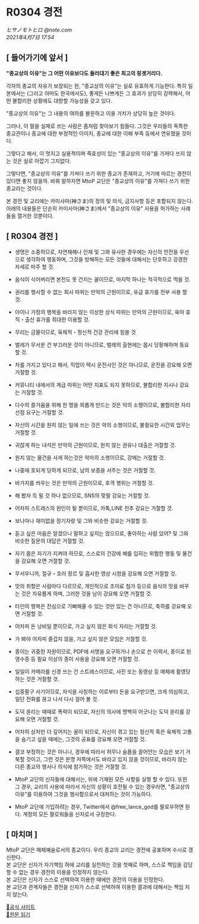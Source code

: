 # R0304 경전

*ヒサノモトヒロ @note.com*  
*2021年4月7日 17:54*

## [ 들어가기에 앞서 ]


**"종교상의 이유"는 그 어떤 이유보다도 둘러대기 좋은 최고의 핑곗거리다.**

각자의 종교의 자유가 보장되는 한, "종교상의 이유"는 실로 유효하게 기능한다. 특히 일본에서는 (그리고 아마도 한국에서도), 좋게든 나쁘게든 그 효과가 상당히 강력해서, 어떤 불합리한 상황에도 대항할 가능성을 갖고 있다.

"종교상의 이유"는 그 내용의 여하를 불문하고 이용 가치가 상당히 높은 것이다.

그러나, 이 말을 실제로 쓰는 사람은 좀처럼 찾아보기 힘들다.
그것은 우리들의 독특한 종교관이나 종교에 대한 부정적인 이미지, 종교에 대한 이해 부족 등에서 연유했을 것이다.

그렇다고 해서, 이 멋지고 실용적이며 즉효성이 있는 "종교상의 이유"를 가져다 쓰지 않는 것은 실로 아깝기 그지없다.

그렇다면, "종교상의 이유"를 가져다 쓰기 위한 종교가 존재하고, 거기에 따르는 경전이 있다면 좋지 않을까.
바꿔 말하자면 MtoP 교단은 "종교상의 이유"를 가져다 쓰기 위한 종교라는 것이다.

본 경전 및 교리에는 카미사마(神さま)의 정의 및 의식, 금지사항 등은 포함되지 않는다. 아래의 내용들은 단순히 카미사마(神さま)께서 "종교상의 이유" 사용을 허가하는 사례들을 열거한 것뿐이다.

## [ R0304 경전 ]

- 생명은 소중하므로, 자연재해나 인재 및 그와 유사한 경우에는 자신의 안전을 우선으로 생각하여 행동하며, 그것을 방해하는 모든 것들에 대해서는 단호하고 강경한 자세로 마주 할 것.

- 음식이 식어버리면 본전도 못 건지는 꼴이므로, 마지막 하나는 적극적으로 먹을 것.

- 권리를 행사할 수 없는 회사 따위는 만악의 근원이므로, 유급 휴가를 전부 사용 할 것.

- 아이나 가정의 행복을 바라지 않는 이상한 상식 따위는 만악의 근원이므로, 육아 휴직・출산 휴가를 최대한 이용할 것.

- 무리는 금물이므로, 육체적・정신적 건강 관리에 힘쓸 것

- 벌레가 무서운 건 부끄러운 것이 아니므로, 벌레의 출현에는 몹시 당황해하며 동요할 것.

- 차를 가지고 있다고 해서, 직업이 택시 운전사인 것은 아니므로, 운전을 강요해 오면 거절할 것.
- 커뮤니티 내에서의 계급 따위는 어떤 지표도 되지 못하므로, 불합리한 지시나 강요는 거절할 것.

- 다수의 즐거움을 위해 한 명을 외롭게 만드는 것은 악의 소행이므로, 불합리한 자리 선점 요구는 거절할 것.

- 자신의 시간을 원치 않는 일에 쓰는 것은 악의 소행이므로, 불필요한 시간외 업무는 거절할 것.

- 귀찮게 하는 녀석은 만악의 근원이므로, 원치 않는 권유나 대출은 거절할 것.

- 원치 않는 물건을 사게 하는것은 악마의 소행이므로, 강매는 거절할 것.

- 나중에 호되게 당하게 되므로, 남의 보증을 서주는 것은 거절할 것.

- 바가지를 씌우는 것은 만악의 근원이므로, 호객 행위는 거절할 것.

- 해 봤자 득 될 것 하나 없으므로, SNS의 맞팔 강요는 거절할 것.

- 어차피 스트레스의 원인이 될 뿐이므로, 카톡,LINE 친추 강요는 거절할 것.

- 보나마나 재미없을 장기자랑 및 그와 비슷한 강요는 거절할 것.

- 듣고 싶은 마음은 알겠으나 말하고 싶지는 않으므로, 좋아하는 사람 있어? 및 그와 비슷한 질문의 대답은 거절할 것.

- 자기 몸은 자기가 지켜야 하므로, 스스로의 건강에 해를 입히는 위험한 행동 및 물건을 강요해 오면 거절할 것.

- 무서우니까, 절규・호러 장르 및 흡사한 영상 시청을 강요해 오면 거절할 것.

- 맛의 취향은 사람마다 다르므로, 개인적으로 조미료 첨가 등으로 음식의 맛을 바꾸는 것은 자유롭게 하며, 그러한 것을 남이 강요해 오면 거절할 것.

- 타인의 행복은 진심으로 기뻐해줄 수 있는 것만 있는 건 아니므로, 축하를 강요해 오면 거절할 것.

- 어차피 돈 낭비일 뿐이므로, 가고 싶지 않은 회식 자리는 거절할 것.

- 가 봐야 어차피 즐겁지 않을, 가고 싶지 않은 모임은 거절할 것.

- 종이는 귀중한 자원이므로, PDF에 서명을 요구하거나 손으로 쓴 이력서, 종이로 된 영수증 등 필요 이상의 종이 사용을 강요해 오면 거절할 것.

- 일일이 카메라를 신경 쓰는 건 스트레스이므로, 사진 또는 동영상 등 매체에 촬영당하는 것은 거절할 것.

- 십중팔구 사기이므로, 자식을 사칭하는 이로부터 돈을 요구받으면, 크게 의심하고, 일단 전화를 끊고 나서 다시 걸어 볼 것.

- 도덕 윤리는 때때로 폭력이 되므로, 자신의 의사에 명백히 어긋나는 도덕 윤리를 강요해 오면 거절할 것.

- 어차피 상처만 더 깊어지는 꼴이 되므로, 자신이 겪고 있는 정신적 혹은 육체적 고통을 숨기고 싶을 때에는, 그것의 공표를 강요해 오면 거절할 것.

- 결코 부정하는 것은 아니나, 경우에 따라서 허무나 슬픔을 끌어안는 모습은 보기 거북할 것이고, 그런 것은 분명 저쪽에서도 바라고 있지 않을 것이므로, 바라지 않는 다른 종교의 행사나 의식에 참가하는 것은 거절할 것.

- MtoP 교단의 신자들에 대해서는, 위에 기재된 모든 사항을 실행 할 수 있다. 또한 그 경우, 교리의 사용에 따라서 자신의 상황이 호전될 수 있는 경우라면, "종교상의 이유"를 이용하여 그것을 행사함으로서 대처하는 것이 가능하다.

- MtoP 교단에 가입하려는 경우, Twitter에서 @free_lance_god를 팔로우하면 된다. 계정의 모든 팔로워들을 신자로서 규정한다.


## [ 마치며 ]

MtoP 교단은 매체예술로서의 종교이다. 우리 종교의 교리는 경전에 공표하며 수시로 갱신한다.  
본 교단은 신자가 자기책임 하에 교리를 실천하는 것을 첫째로 하며, 스스로 책임을 감당할 수 없는 경우 경전의 이용을 인정하지 않는다.  
본 교단은 신자가 스스로 선택하여 이용한 때에만 경전의 이용을 인정한다.  
본 교단과 관계자들은 경전을 신자가 스스로 선택하여 이용한 결과에 대해서는 책임 지지 않는다.

[🔗공식 사이트](https://mtop.live/)  
[🔗원문 읽기](https://note.com/hisanomotohiro/n/n9af9ec74575b)